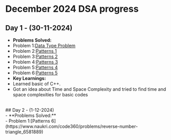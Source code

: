 # December 2024 DSA progress

## Day 1 - (30-11-2024)<br>
- **Problems Solved:**
 - Problem 1:[Data Type Problem](https://practice.geeksforgeeks.org/problems/data-type-1666706751/1)
 - Problem 2:[Patterns 1](https://www.naukri.com/code360/problems/n-forest_6570177)
 - Problem 3:[Patterns 2](https://www.naukri.com/code360/problems/n-2-forest_6570178)
 - Problem 4:[Patterns 3](https://www.naukri.com/code360/problems/n-triangles_6573689)
 - Problem 5:[Patterns 4](https://www.naukri.com/code360/problems/triangle_6573690)
 - Problem 6:[Patterns 5](https://www.naukri.com/code360/problems/seeding_6581892)
- **Key Learnings:**
 - Learned basic of C++.
 - Got an idea about Time and Space Complexity and tried to find time and space complexities for basic codes
<br>
## Day 2 - (1-12-2024)<br>
- **Problems Solved:** <br>
 - Problem 1:[Patterns 6](https://www.naukri.com/code360/problems/reverse-number-triangle_6581889)

